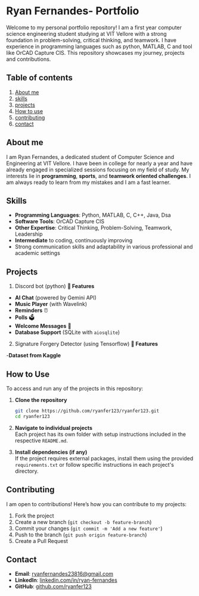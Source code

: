 # Ryan Fernandes- Portfolio

Welcome to my personal portfolio repository! I am a first year computer science engineering student studying at VIT Vellore with a strong foundation in problem-solving, critical 
thinking, and teamwork. I have experience in programming languages such as python, MATLAB, C and tool like OrCAD Capture CIS. This repository showcases my journey, projects and 
contributions.

## Table of contents 
1. [About me](#about-me)
2. [skills](#skills)
3. [projects](#projects)
4. [How to use](#how-to-use)
5. [contributing](#contributing)
6. [contact](#contact)

## About me 
I am Ryan Fernandes, a dedicated student of Computer Science and Engineering at VIT Vellore. I have been in college for nearly a year and have already engaged in specialized sessions 
focusing on my field of study. My interests lie in **programming**, **sports**, and **teamwork oriented challenges**. I am always ready to learn from my mistakes and I am a fast 
learner.

## Skills

- **Programming Languages**: Python, MATLAB, C, C++, Java, Dsa
- **Software Tools**: OrCAD Capture CIS
- **Other Expertise**: Critical Thinking, Problem-Solving, Teamwork, Leadership
- **Intermediate** to coding, continuously improving
- Strong communication skills and adaptability in various professional and academic settings

## Projects

1. Discord bot (python)
**🚀 Features**

- **AI Chat** (powered by Gemini API)
- **Music Player** (with Wavelink)
- **Reminders** ⏰
- **Polls** 🗳️
- **Welcome Messages** 🎉
- **Database Support** (SQLite with `aiosqlite`)

2. Signature Forgery Detector (using Tensorflow)
**🚀 Features**

-**Dataset from Kaggle**
## How to Use

To access and run any of the projects in this repository:

1. **Clone the repository**  
   ```bash
   git clone https://github.com/ryanfer123/ryanfer123.git
   cd ryanfer123
   ```

2. **Navigate to individual projects**  
   Each project has its own folder with setup instructions included in the respective `README.md`.

3. **Install dependencies (if any)**  
   If the project requires external packages, install them using the provided `requirements.txt` or follow specific instructions in each project's directory.

## Contributing

I am open to contributions! Here’s how you can contribute to my projects:

1. Fork the project
2. Create a new branch (`git checkout -b feature-branch`)
3. Commit your changes (`git commit -m 'Add a new feature'`)
4. Push to the branch (`git push origin feature-branch`)
5. Create a Pull Request

## Contact

- **Email**: ryanfernandes23816@gmail.com
- **LinkedIn**: [linkedin.com/in/ryan-fernandes](https://linkedin.com/in/ryanfernandes1)
- **GitHub**: [github.com/ryanfer123](https://github.com/ryanfer123)




